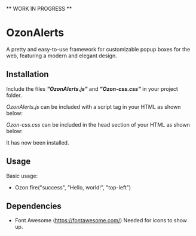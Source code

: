  ** WORK IN PROGRESS **

# OzonAlerts
 
A pretty and easy-to-use framework for customizable popup boxes for the web, featuring a modern and elegant design. 

## Installation

Include the files ***"OzonAlerts.js"*** and ***"Ozon-css.css"*** in your project folder. 

*OzonAlerts.js* can be included with a script tag in your HTML as shown below:

> <script type="text/javascript" src="OzonAlerts.js"></script>

*Ozon-css.css* can be included in the head section of your HTML as shown below: 

> <link rel="stylesheet" href="Ozon-css.css">

It has now been installed. 

## Usage

Basic usage: 
- Ozon.fire("success", "Hello, world!", "top-left")

## Dependencies 
  - Font Awesome (https://fontawesome.com/)
    Needed for icons to show up. 
